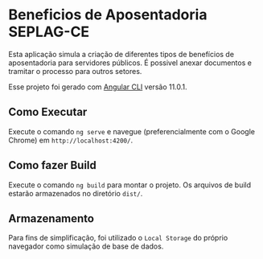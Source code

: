 # Beneficios de Aposentadoria SEPLAG-CE

Esta aplicação simula a criação de diferentes tipos de benefícios de aposentadoria para servidores públicos.
É possivel anexar documentos e tramitar o processo para outros setores.

Esse projeto foi gerado com [Angular CLI](https://github.com/angular/angular-cli) versão 11.0.1.

## Como Executar

Execute o comando `ng serve` e navegue (preferencialmente com o Google Chrome) em `http://localhost:4200/`.

## Como fazer Build

Execute o comando `ng build` para montar o projeto. Os arquivos de build estarão armazenados no diretório `dist/`.

## Armazenamento

Para fins de simplificação, foi utilizado o `Local Storage` do próprio navegador como simulação de base de dados.